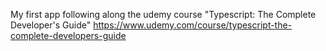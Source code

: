 My first app following along the udemy course
"Typescript: The Complete Developer's Guide"
https://www.udemy.com/course/typescript-the-complete-developers-guide